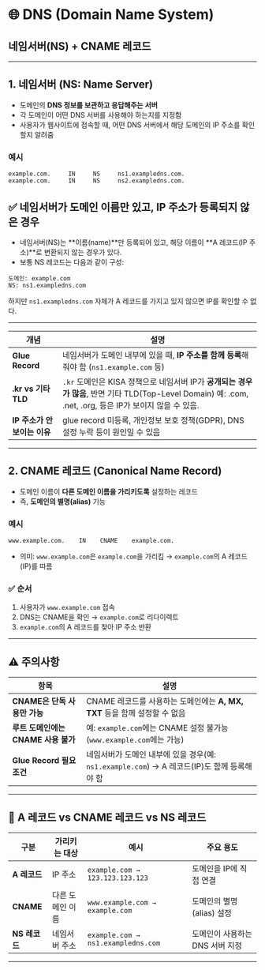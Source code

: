 # 🌐 DNS (Domain Name System)

## 네임서버(NS) + CNAME 레코드

---

## 1. 네임서버 (NS: Name Server)

* 도메인의 **DNS 정보를 보관하고 응답해주는 서버**
* 각 도메인이 어떤 DNS 서버를 사용해야 하는지를 지정함
* 사용자가 웹사이트에 접속할 때, 어떤 DNS 서버에서 해당 도메인의 IP 주소를 확인할지 알려줌

### 예시

```dns
example.com.     IN     NS     ns1.exampledns.com.
example.com.     IN     NS     ns2.exampledns.com.
```

## ✅ **네임서버가 도메인 이름만 있고, IP 주소가 등록되지 않은 경우**

* 네임서버(NS)는 \*\*이름(name)\*\*만 등록되어 있고, 해당 이름이 \*\*A 레코드(IP 주소)\*\*로 변환되지 않는 경우가 있다.
* 보통 NS 레코드는 다음과 같이 구성:

```
도메인: example.com
NS: ns1.exampledns.com
```

하지만 `ns1.exampledns.com` 자체가 A 레코드를 가지고 있지 않으면 IP를 확인할 수 없다.

---

| 개념                  | 설명                                                                                  |
| ------------------- | ----------------------------------------------------------------------------------- |
| **Glue Record**     | 네임서버가 도메인 내부에 있을 때, **IP 주소를 함께 등록**해줘야 함 (`ns1.example.com` 등)                     |
| **.kr vs 기타 TLD**   | `.kr` 도메인은 KISA 정책으로 네임서버 IP가 **공개되는 경우가 많음**, 반면 기타 TLD(Top-Level Domain) 예: .com, .net, .org, 등은 IP가 보이지 않을 수 있음.  |
| **IP 주소가 안 보이는 이유** | glue record 미등록, 개인정보 보호 정책(GDPR), DNS 설정 누락 등이 원인일 수 있음                            |

---

## 2. CNAME 레코드 (Canonical Name Record)

* 도메인 이름이 **다른 도메인 이름을 가리키도록** 설정하는 레코드
* 즉, **도메인의 별명(alias)** 기능

### 예시

```dns
www.example.com.    IN    CNAME    example.com.
```

* 의미: `www.example.com`은 `example.com`을 가리킴 → `example.com`의 A 레코드(IP)를 따름

### ✅ 순서

1. 사용자가 `www.example.com` 접속
2. DNS는 CNAME을 확인 → `example.com`로 리다이렉트
3. `example.com`의 A 레코드를 찾아 IP 주소 반환

---

## ⚠️ 주의사항 

| 항목                       | 설명                                                               |
| ------------------------ | ---------------------------------------------------------------- |
| **CNAME은 단독 사용만 가능**     | CNAME 레코드를 사용하는 도메인에는 **A, MX, TXT** 등을 함께 설정할 수 없음              |
| **루트 도메인에는 CNAME 사용 불가** | 예: `example.com`에는 CNAME 설정 불가능 (`www.example.com`에는 가능)         |
| **Glue Record 필요 조건**    | 네임서버가 도메인 내부에 있을 경우(예: `ns1.example.com`) → A 레코드(IP)도 함께 등록해야 함 |

---

## 🔄 A 레코드 vs CNAME 레코드 vs NS 레코드

| 구분         | 가리키는 대상   | 예시                                 | 주요 용도               |
| ---------- | --------- | ---------------------------------- | ------------------- |
| **A 레코드**  | IP 주소     | `example.com → 123.123.123.123`    | 도메인을 IP에 직접 연결      |
| **CNAME**  | 다른 도메인 이름 | `www.example.com → example.com`    | 도메인의 별명(alias) 설정   |
| **NS 레코드** | 네임서버 주소   | `example.com → ns1.exampledns.com` | 도메인이 사용하는 DNS 서버 지정 |

---


